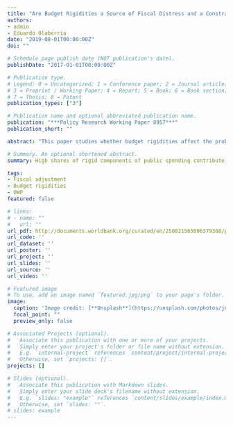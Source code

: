 ```yaml
---
title: "Are Budget Rigidities a Source of Fiscal Distress and a Constraint for Fiscal Consolidation?"
authors:
- admin
- Eduardo Olaberria
date: "2019-08-01T00:00:00Z"
doi: ""

# Schedule page publish date (NOT publication's date).
publishDate: "2017-01-01T00:00:00Z"

# Publication type.
# Legend: 0 = Uncategorized; 1 = Conference paper; 2 = Journal article;
# 3 = Preprint / Working Paper; 4 = Report; 5 = Book; 6 = Book section;
# 7 = Thesis; 8 = Patent
publication_types: ["3"]

# Publication name and optional abbreviated publication name.
publication: "***Policy Research Working Paper 8957***"
publication_short: ""

abstract: "This paper studies whether budget rigidities affect the probability of countries getting into fiscal distress and reduce the likelihood of governments performing fiscal adjustments. Budget rigidities are constraints that limit the ability of the government to change the size and structure of the public budget in the short term. Budget rigidities stem from different institutional arrangements and therefore can take different forms. To build an indicator of rigid spending that is comparable across a large set of countries, this paper employs a simple definition based on budget components that are naturally inflexible: the sum of public wages, pensions, and debt service. It decomposes this measure into a structural component and a nonstructural component. Then, the paper applies a linear probability model to a panel of 182 advanced and developing countries. A key finding is that relatively high shares of rigid (observed) components of public spending contribute to countries getting into fiscal distress and are a constraint for fiscal consolidation. The paper finds evidence that a relatively high share of nonstructural rigid spending contributes to the probability of fiscal distress and reduces the probability of fiscal consolidation. Moreover, the effect of rigid expenditure seems to be more relevant for economies with high inequality, governments with lower margins of majority, and countries with lower institutional quality. In addition, when looking at the composition of the measure of rigid expenditure, there is also some evidence that higher expenditure on pensions reduces the probability of fiscal adjustment more robustly than higher expenditure on wages."

# Summary. An optional shortened abstract.
summary: High shares of rigid components of public spending contribute to countries getting into fiscal distress and are a constraint for fiscal consolidation.

tags:
- Fiscal adjustment 
- Budget rigidities
- OWP
featured: false

# links:
# - name: ""
#   url: ""
url_pdf: http://documents.worldbank.org/curated/en/250821565096379368/pdf/Are-Budget-Rigidities-a-Source-of-Fiscal-Distress-and-a-Constraint-for-Fiscal-Consolidation.pdf
url_code: ''
url_dataset: ''
url_poster: ''
url_project: ''
url_slides: ''
url_source: ''
url_video: ''

# Featured image
# To use, add an image named `featured.jpg/png` to your page's folder. 
image:
  caption: 'Image credit: [**Unsplash**](https://unsplash.com/photos/jdD8gXaTZsc)'
  focal_point: ""
  preview_only: false

# Associated Projects (optional).
#   Associate this publication with one or more of your projects.
#   Simply enter your project's folder or file name without extension.
#   E.g. `internal-project` references `content/project/internal-project/index.md`.
#   Otherwise, set `projects: []`.
projects: []

# Slides (optional).
#   Associate this publication with Markdown slides.
#   Simply enter your slide deck's filename without extension.
#   E.g. `slides: "example"` references `content/slides/example/index.md`.
#   Otherwise, set `slides: ""`.
# slides: example
---
```


